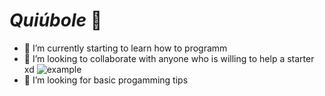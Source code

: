 # *Quiúbole* 👋

- 🌱 I’m currently starting to learn how to programm
- 👯 I’m looking to collaborate with anyone who is willing to help a starter xd             	![example](https://th.bing.com/th/id/R.6d2d1aa3cfc2d72d35358533f884730c?rik=2t%2frY1YYwjVUXQ&pid=ImgRaw)
- 🤔 I’m looking for basic progamming tips
